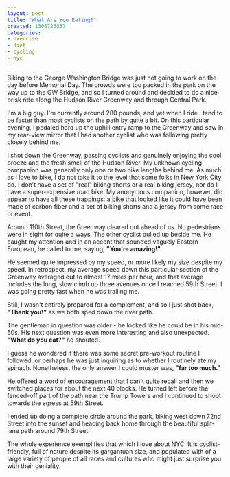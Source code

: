 ```yaml
---
layout: post
title: "What Are You Eating?"
created: 1306726837
categories:
- exercise
- diet
- cycling
- nyc
---
```


Biking to the George Washington Bridge was just not going to work on the day before Memorial Day. The crowds were too packed
in the park on the way up to the GW Bridge, and so I turned around and decided to do a nice brisk ride along the Hudson
River Greenway and through Central Park.

I'm a big guy. I'm currently around 280 pounds, and yet when I ride I tend to be faster than most cyclists on the path
by quite a bit. On this particular evening, I pedaled hard up the uphill entry ramp to the Greenway and saw in my rear-view
mirror that I had another cyclist who was following pretty closely behind me.

I shot down the Greenway, passing cyclists and genuinely enjoying the cool breeze and the fresh smell of the Hudson River.
My unknown cycling companion was generally only one or two bike lengths behind me. As much as I love to bike, I do not
take it to the level that some folks in New York City do. I don't have a set of "real" biking shorts or a real biking jersey,
nor do I have a super-expensive road bike. My anonymous companion, however, did appear to have all these trappings: a bike
that looked like it could have been made of carbon fiber and a set of biking shorts and a jersey from some race or event.

<!-- break -->

Around 110th Street, the Greenway cleared out ahead of us. No pedestrians were in sight for quite a ways. The other cyclist
pulled up beside me. He caught my attention and in an accent that sounded vaguely Eastern European, he called to me, saying,
**"You're amazing!"**

He seemed quite impressed by my speed, or more likely my size despite my speed. In retrospect, my average speed
down this particular section of the Greenway averaged out to almost 17 miles per hour, and that average includes the long,
slow climb up three avenues once I reached 59th Street. I was going pretty fast when he was trailing me.

Still, I wasn't entirely prepared for a complement, and so I just shot back, **"Thank you!"** as we both sped down the river
path.

The gentleman in question was older - he looked like he could be in his mid-50s. His next question was even more interesting
and also unexpected. **"What do you eat?"** he shouted.

I guess he wondered if there was some secret pre-workout routine I followed, or perhaps he was just inquiring as to whether
I routinely ate my spinach. Nonetheless, the only answer I could muster was, **"far too much."**

He offered a word of encouragement that I can't quite recall and then we switched places for about the next 40 blocks. He
turned left before the fenced-off part of the path near the Trump Towers and I continued to shoot towards the egress at 59th
Street.

I ended up doing a complete circle around the park, biking west down 72nd Street into the sunset and heading back home through
the beautiful split-lane path around 79th Street.

The whole experience exemplifies that which I love about NYC. It is cyclist-friendly, full of nature despite its gargantuan
size, and populated with of a large variety of people of all races and cultures who might just surprise you with their
geniality.

